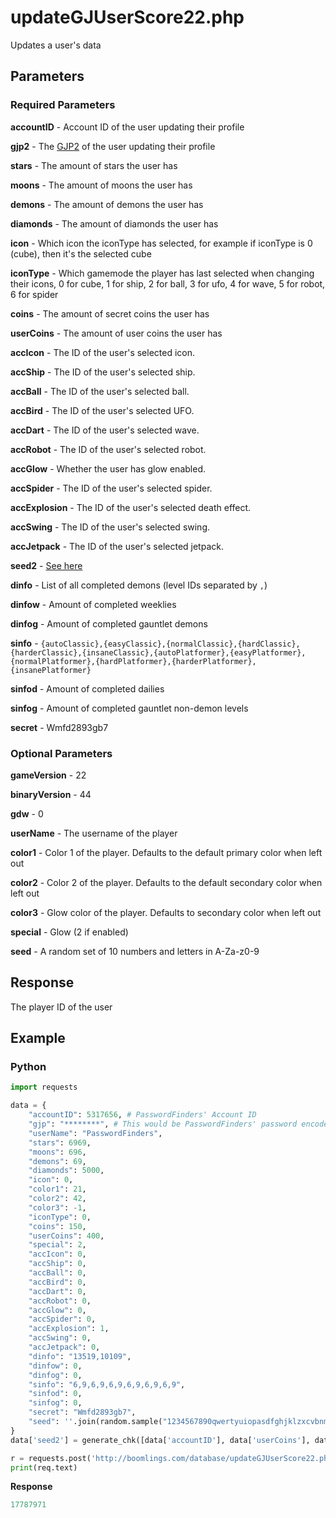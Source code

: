 # updateGJUserScore22.php

Updates a user's data

## Parameters

### Required Parameters

**accountID** - Account ID of the user updating their profile

**gjp2** - The [GJP2](/topics/encryption/gjp.md) of the user updating their profile

**stars** - The amount of stars the user has

**moons** - The amount of moons the user has

**demons** - The amount of demons the user has

**diamonds** - The amount of diamonds the user has

**icon** - Which icon the iconType has selected, for example if iconType is 0 (cube), then it's the selected cube

**iconType** - Which gamemode the player has last selected when changing their icons, 0 for cube, 1 for ship, 2 for ball, 3 for ufo, 4 for wave, 5 for robot, 6 for spider

**coins** - The amount of secret coins the user has

**userCoins** - The amount of user coins the user has

**accIcon** - The ID of the user's selected icon.

**accShip** - The ID of the user's selected ship.

**accBall** - The ID of the user's selected ball.

**accBird** - The ID of the user's selected UFO.

**accDart** - The ID of the user's selected wave.

**accRobot** - The ID of the user's selected robot.

**accGlow** - Whether the user has glow enabled.

**accSpider** - The ID of the user's selected spider.

**accExplosion** - The ID of the user's selected death effect.

**accSwing** - The ID of the user's selected swing.

**accJetpack** - The ID of the user's selected jetpack.

**seed2** - [See here](/topics/encryption/chk?id=user-profile)

**dinfo** - List of all completed demons (level IDs separated by `,`)

**dinfow** - Amount of completed weeklies

**dinfog** - Amount of completed gauntlet demons

**sinfo** - `{autoClassic},{easyClassic},{normalClassic},{hardClassic},{harderClassic},{insaneClassic},{autoPlatformer},{easyPlatformer},{normalPlatformer},{hardPlatformer},{harderPlatformer},{insanePlatformer}`

**sinfod** - Amount of completed dailies

**sinfog** - Amount of completed gauntlet non-demon levels

**secret** - Wmfd2893gb7

### Optional Parameters

**gameVersion** - 22

**binaryVersion** - 44

**gdw** - 0

**userName** - The username of the player

**color1** - Color 1 of the player. Defaults to the default primary color when left out

**color2** - Color 2 of the player. Defaults to the default secondary color when left out

**color3** - Glow color of the player. Defaults to secondary color when left out

**special** - Glow (2 if enabled)

**seed** - A random set of 10 numbers and letters in A-Za-z0-9

## Response

The player ID of the user

## Example

<!-- tabs:start -->

### **Python**

```py
import requests

data = {
    "accountID": 5317656, # PasswordFinders' Account ID
    "gjp": "********", # This would be PasswordFinders' password encoded with GJP encryption
    "userName": "PasswordFinders",
    "stars": 6969,
    "moons": 696,
    "demons": 69,
    "diamonds": 5000,
    "icon": 0,
    "color1": 21,
    "color2": 42,
    "color3": -1,
    "iconType": 0,
    "coins": 150,
    "userCoins": 400,
    "special": 2,
    "accIcon": 0,
    "accShip": 0,
    "accBall": 0,
    "accBird": 0,
    "accDart": 0,
    "accRobot": 0,
    "accGlow": 0,
    "accSpider": 0,
    "accExplosion": 1,
    "accSwing": 0,
    "accJetpack": 0,
    "dinfo": "13519,10109",
    "dinfow": 0,
    "dinfog": 0,
    "sinfo": "6,9,6,9,6,9,6,9,6,9,6,9",
    "sinfod": 0,
    "sinfog": 0,
    "secret": "Wmfd2893gb7",
    "seed": ''.join(random.sample("1234567890qwertyuiopasdfghjklzxcvbnmQWERTYUIOPASDFGHJKLZXCVBNM", 10))
}
data['seed2'] = generate_chk([data['accountID'], data['userCoins'], data['demons'], data['stars'], data['coins'], data['iconType'], data['icon'], data['diamonds'], data['accIcon'], data['accShip'], data['accBall'], data['accBird'], data['accDart'], data['accRobot'], data['accGlow'], data['accSpider'], data['accExplosion'], len(data['dinfo']), data['dinfow'], data['dinfog'], data['sinfo'], data['sinfod'], data['sinfog']], "85271", "xI35fsAapCRg")

r = requests.post('http://boomlings.com/database/updateGJUserScore22.php', data=data)
print(req.text)
```

**Response**
```py
17787971
```

<!-- tabs:end -->
